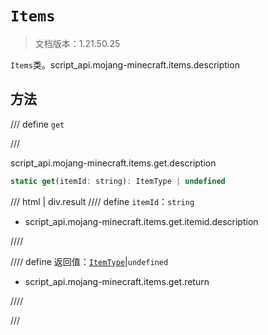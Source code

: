 # `Items`

> 文档版本：1.21.50.25

`Items`类。script_api.mojang-minecraft.items.description

## 方法

/// define
`get`


///

script_api.mojang-minecraft.items.get.description

```js
static get(itemId: string): ItemType | undefined
```

/// html | div.result
//// define
`itemId`：`string`

- script_api.mojang-minecraft.items.get.itemid.description


////

//// define
返回值：[`ItemType`](./itemtype.md)|`undefined`

- script_api.mojang-minecraft.items.get.return


////

///

